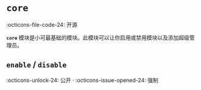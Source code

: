 # `core`
:octicons-file-code-24: 开源

**`core`** 模块是小可最基础的模块。此模块可以让你启用或禁用模块以及添加超级管理员。

## `enable` / `disable`
:octicons-unlock-24: 公开 ·
:octicons-issue-opened-24: 强制

